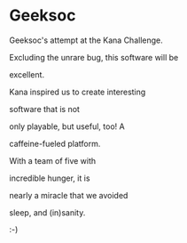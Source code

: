 Geeksoc
=======

Geeksoc's attempt at the Kana Challenge.

Excluding the unrare bug, this software will be

excellent.

Kana inspired us to create interesting

software that is not

only playable, but useful, too! A

caffeine-fueled platform.


With a team of five with

incredible hunger, it is

nearly a miracle that we avoided

sleep, and (in)sanity.

:-)
